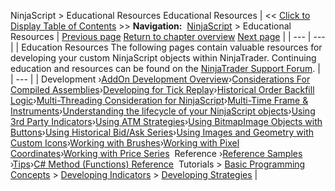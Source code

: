 ﻿
NinjaScript > Educational Resources
Educational Resources
| << [Click to Display Table of Contents](educational_resources.md) >> **Navigation:**     [NinjaScript](ninjascript.md) > Educational Resources | [Previous page](editor_keyboard_shortcuts.md) [Return to chapter overview](ninjascript.md) [Next page](addon_development_overview.md) |
| --- | --- |
| Education Resources The following pages contain valuable resources for developing your custom NinjaScript objects within NinjaTrader. Continuing education and resources can be found on the [NinjaTrader Support Forum](https://forum.ninjatrader.com/). |
| --- |
| Development ›[AddOn Development Overview](addon_development_overview.md)›[Considerations For Compiled Assemblies](considerations_for_compiled_assemblies.md)›[Developing for Tick Replay](developing_for__tick_replay.md)›[Historical Order Backfill Logic](historical_order_backfill_logic.md)›[Multi-Threading Consideration for NinjaScript](multi-threading.md)›[Multi-Time Frame & Instruments](multi-time_frame__instruments.md)›[Understanding the lifecycle of your NinjaScript objects](understanding_the_lifecycle_of.md)›[Using 3rd Party Indicators](using_3rd_party_indicators.md)›[Using ATM Strategies](using_atm_strategies.md)›[Using BitmapImage Objects with Buttons](using_bitmapimage_objects_with_buttons.md)›[Using Historical Bid/Ask Series](using_historical_bid_ask_serie.md)›[Using Images and Geometry with Custom Icons](using_images_and_geometry_with_custom_icons.md)›[Working with Brushes](working_with_brushes.md)›[Working with Pixel Coordinates](working_with_pixel_coordinates.md)›[Working with Price Series](working_with_price_series.md)  Reference ›[Reference Samples](reference_samples.md) ›[Tips](tips.md)›[C# Method (Functions) Reference](c_method_functions_reference.md)  Tutorials > [Basic Programming Concepts](basic_programming_concepts.md) > [Developing Indicators](developing_indicators.md) > [Developing Strategies](developing_strategies.md) |


